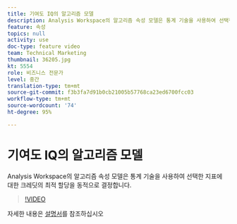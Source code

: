 ```yaml
---
title: 기여도 IQ의 알고리즘 모델
description: Analysis Workspace의 알고리즘 속성 모델은 통계 기술을 사용하여 선택한 지표에 대한 크레딧의 최적 할당을 동적으로 결정합니다.
feature: 속성
topics: null
activity: use
doc-type: feature video
team: Technical Marketing
thumbnail: 36205.jpg
kt: 5554
role: 비즈니스 전문가
level: 중간
translation-type: tm+mt
source-git-commit: f3b3fa7d91b0cb21005b57768ca23ed6700fcc03
workflow-type: tm+mt
source-wordcount: '74'
ht-degree: 95%

---
```



# 기여도 IQ의 알고리즘 모델

Analysis Workspace의 알고리즘 속성 모델은 통계 기술을 사용하여 선택한 지표에 대한 크레딧의 최적 할당을 동적으로 결정합니다.

>[!VIDEO](https://video.tv.adobe.com/v/36205/?quality=12&learn=on)

자세한 내용은 [설명서](https://docs.adobe.com/content/help/en/analytics/analyze/analysis-workspace/attribution/algorithmic.html)를 참조하십시오
